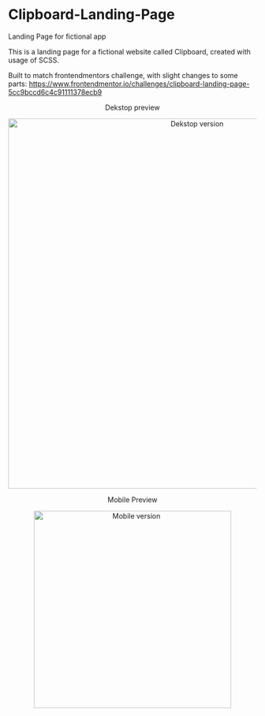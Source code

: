 # Clipboard-Landing-Page
Landing Page for fictional app

This is a landing page for a fictional website called Clipboard, created with usage of SCSS.

Built to match frontendmentors challenge, with slight changes to some parts:
https://www.frontendmentor.io/challenges/clipboard-landing-page-5cc9bccd6c4c91111378ecb9

<p align="center">Dekstop preview</p>
<p align="center">
 
  <img src="https://res.cloudinary.com/dz209s6jk/image/upload/v1556725335/Challenges/xiydlw7ggmnfnldlflit.jpg" width="750" title="Dekstop version">
</p>
</p>
<p align="center">Mobile Preview</p>
<p align="center">                                                                                                                                    
  <img src="https://res.cloudinary.com/dz209s6jk/image/upload/v1556725335/Challenges/voykxa1c0o8esyknz1jf.jpg" width="400" title="Mobile version">
</p>
</p>
